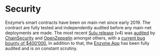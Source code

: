 # Security

Enzyme’s smart contracts have been on main-net since early 2019. The contract are fully tested and independently audited before any main-net deployments are made. The most recent [Sulu release](https://github.com/enzymefinance/protocol) (v4) was [audited](https://github.com/enzymefinance/protocol/tree/v4/audits) by [ChainSecurity](https://chainsecurity.com/) and [OpenZeppelin](https://openzeppelin.com/) amongst others, with a [current bug bounty of $400’000.](https://immunefi.com/bounty/enzymefinance/) In addition to that, the [Enzyme App](https://app.enzyme.finance/) has been fully audited and is on constant scrutiny.
